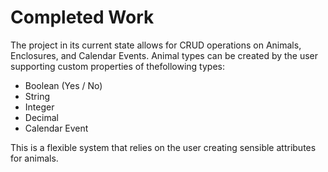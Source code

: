 # Completed Work #

The project in its current state allows for CRUD operations on Animals, Enclosures, and Calendar Events.
Animal types can be created by the user supporting custom properties of thefollowing types:
- Boolean (Yes / No)
- String
- Integer
- Decimal
- Calendar Event

This is a flexible system that relies on the user creating sensible attributes for animals.
